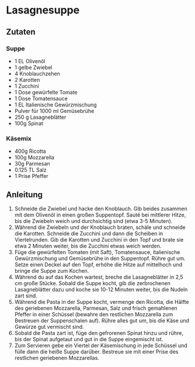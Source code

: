 # Lasagnesuppe
## Zutaten
### Suppe
- 1 EL Olivenöl
- 1 gelbe Zwiebel
- 4 Knoblauchzehen
- 2 Karotten
- 1 Zucchini
- 1 Dose gewürfelte Tomate
- 1 Dose Tomatensauce
- 1 EL Italienische Gewürzmischung
- Pulver für 1000 ml Gemüsebrühe
- 250 g Lasagneblätter
- 100g Spinat

### Käsemix
- 400g Ricotta
- 100g Mozzarella
- 30g Parmesan
- 0.125 TL Salz
- 1 Prise Pfeffer

## Anleitung
1. Schneide die Zwiebel und hacke den Knoblauch. Gib beides zusammen mit dem Olivenöl in einen großen Suppentopf. Sauté bei mittlerer Hitze, bis die Zwiebeln weich und durchsichtig sind (etwa 3-5 Minuten).
2. Während die Zwiebeln und der Knoblauch braten, schäle und schneide die Karotten. Schneide die Zucchini und dann die Scheiben in Viertelrunden. Gib die Karotten und Zucchini in den Topf und brate sie etwa 2 Minuten weiter, bis die Zucchini etwas weich werden.
3. Füge die gewürfelten Tomaten (mit Saft), Tomatensauce, italienische Gewürzmischung und Gemüsebrühe in den Suppentopf. Rühre gut um. Setze einen Deckel auf den Topf, erhöhe die Hitze auf mittelhoch und bringe die Suppe zum Kochen.
4. Während du auf das Kochen wartest, breche die Lasagneblätter in 2,5 cm große Stücke. Sobald die Suppe kocht, gib die zerbrochenen Lasagneblätter dazu und koche sie 10-12 Minuten weiter, bis die Nudeln zart sind.
5. Während die Pasta in der Suppe kocht, vermenge den Ricotta, die Hälfte des geriebenen Mozzarella, Parmesan, Salz und frisch gemahlenen Pfeffer in einer Schüssel (bewahre den restlichen Mozzarella zum Bestreuen der Suppenschalen auf). Rühre alles gut um, bis die Käse und Gewürze gut vermischt sind.
6. Sobald die Pasta zart ist, füge den gefrorenen Spinat hinzu und rühre, bis der Spinat aufgetaut und gut in die Suppe eingemischt ist.
7. Zum Servieren gebe ein Viertel der Käsemischung in jede Schüssel und fülle dann die heiße Suppe darüber. Bestreue sie mit einer Prise des restlichen geriebenen Mozzarellas.
